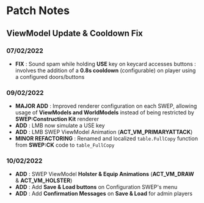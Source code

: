 # Patch Notes

## ViewModel Update & Cooldown Fix
### 07/02/2022
+ **FIX** : Sound spam while holding **USE** key on keycard accesses buttons : involves the addition of a **0.8s cooldown** (configurable) on player using a configured doors/buttons

### 09/02/2022
+ **MAJOR ADD** : Improved renderer configuration on each SWEP, allowing usage of **ViewModels and WorldModels** instead of being restricted by **SWEP:Construction Kit** renderer
+ **ADD** : LMB now simulate a USE key
+ **ADD** : LMB SWEP ViewModel Animation (**ACT_VM_PRIMARYATTACK**)
+ **MINOR REFACTORING** : Renamed and localized `table.FullCopy` function from **SWEP:CK** code to `table_FullCopy`

### 10/02/2022
+ **ADD** : SWEP ViewModel **Holster & Equip Animations** (**ACT_VM_DRAW** & **ACT_VM_HOLSTER**)
+ **ADD** : Add **Save & Load buttons** on Configuration SWEP's menu 
+ **ADD** : Add **Confirmation Messages** on **Save & Load** for admin players
